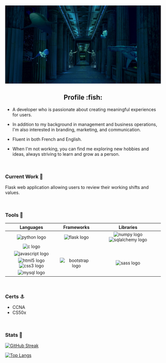 ![alt](bannerplankton2.jpg)

<div align="center"> <h2> Profile :fish:</h3> </div>

- A developer who is passionate about creating meaningful experiences for users. 
- In addition to my background in management and business operations, I'm also interested in branding, marketing, and communication. 

- Fluent in both French and English. 

- When I'm not working, you can find me exploring new hobbies and ideas, always striving to learn and grow as a person.

<br>

### Current Work :fishing_pole_and_fish: 
  
Flask web application allowing users to review their working shifts and values. 

<br>

### Tools :trident:

<table>
  <thead>
    <th>Languages</th>
    <th>Frameworks</th>
    <th>Libraries</th>
   <thead>
   <tbody>
      <tr>
        <td align="center"><img    src="https://cdn.jsdelivr.net/gh/devicons/devicon/icons/python/python-original.svg" alt="python logo" width="40px" height="40px" />
        </td>
        <td align="center">
          <img src="https://cdn.jsdelivr.net/gh/devicons/devicon/icons/flask/flask-original.svg" alt="flask logo" width="40px" height="40px" />
        </td>
        <td align="center">
        <img src="https://cdn.jsdelivr.net/gh/devicons/devicon/icons/numpy/numpy-original.svg" alt="numpy logo" width="40px" height="40px" />
        <img src="https://cdn.jsdelivr.net/gh/devicons/devicon/icons/sqlalchemy/sqlalchemy-original.svg" alt="sqlalchemy logo" width="40px" height="40px" />
        </td>
       </tr>
       <tr>
          <td align="center">
              <img src="https://cdn.jsdelivr.net/gh/devicons/devicon/icons/c/c-original.svg" alt="c logo" width="40px" height="40px"/>
          </td>
          <td>
          </td>
          <td>
          </td>
       </tr>
       <tr>
       <td align="center">
        <img src="https://cdn.jsdelivr.net/gh/devicons/devicon/icons/javascript/javascript-plain.svg" alt="javascript logo" width="40px" height="40px"/>
       </td>
       <td>
       </td>
       <td>
       </td>
       </tr>
       <tr>
          <td align="center">
          <img src="https://cdn.jsdelivr.net/gh/devicons/devicon/icons/html5/html5-plain-wordmark.svg" alt="html5 logo" width="40px" height="40px" />
          <img src="https://cdn.jsdelivr.net/gh/devicons/devicon/icons/css3/css3-plain-wordmark.svg" alt="css3 logo" width="40px" height="40px" />
          </td>
          <td align="center">
           <img src="https://cdn.jsdelivr.net/gh/devicons/devicon/icons/bootstrap/bootstrap-original.svg" alt="bootstrap logo" width="40px" height="40px" />
          </td>
          <td align="center">
          <img src="https://cdn.jsdelivr.net/gh/devicons/devicon/icons/sass/sass-original.svg" alt="sass logo" width="40px" height="40px" />
          </td>
       </tr>
       <tr>
        <td align="center">
        <img src="https://cdn.jsdelivr.net/gh/devicons/devicon/icons/mysql/mysql-plain.svg" alt="mysql logo" width="40px" height="40px" />
        <td>
       </tr>
   </tbody>
</table>

<br>

### Certs :anchor: 
- CCNA
- CS50x

<br>

### Stats :ocean: 

[![GitHub Streak](https://github-readme-streak-stats.herokuapp.com/?user=ziscoplankton&theme=dark&background=00000)](https://git.io/streak-stats)

[![Top Langs](https://github-readme-stats.vercel.app/api/top-langs/?username=ziscoplankton&layout=compact&theme=vision-friendly-dark)](https://github.com/ziscoplankton/github-readme-stats)

